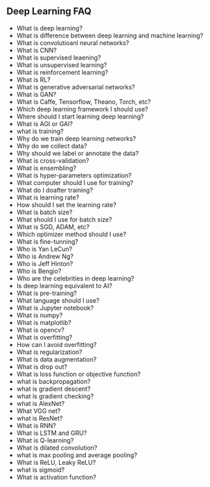 
## Deep Learning FAQ


* What is deep learning?
* What is difference between deep learning and machine learning?
* What is convolutioanl neural networks?
* What is CNN?
* What is supervised leaening?
* What is unsupervised learning?
* What is reinforcement learning?
* What is RL?
* What is generative adversarial networks?
* What is GAN?
* What is Caffe, Tensorflow, Theano, Torch, etc?
* Which deep learning framework I should use?
* Where should I start learning deep learning?
* What is AGI or GAI?
* what is training?
* Why do we train deep learning networks?
* Why do we collect data?
* Why should we label or annotate the data?
* What is cross-validation?
* What is ensembling?
* What is hyper-parameters optimization?
* What computer should I use for training?
* What do I doafter training?
* What is learning rate?
* How should I set the learning rate?
* What is batch size?
* What should I use for batch size?
* What is SGD, ADAM, etc?
* Which optimizer method should I use?
* What is fine-tunning?
* Who is Yan LeCun?
* Who is Andrew Ng?
* Who is Jeff Hinton?
* Who is Bengio?
* Who are the celebrities in deep learning?
* Is deep learning equivalent to AI?
* What is pre-training?
* What language should I use?
* What is Jupyter notebook?
* What is numpy?
* What is matplotlib?
* What is opencv?
* What is overfitting?
* How can I avoid overfitting?
* What is regularization?
* What is data augmentation?
* What is drop out?
* What is loss function or objective function?
* what is backpropagation?
* what is gradient descent?
* what is gradient checking?
* what is AlexNet?
* What VGG net?
* what is ResNet?
* What is RNN?
* What is LSTM and GRU?
* What is Q-learning?
* What is dilated convolution?
* what is max pooling and average pooling?
* What is ReLU, Leaky ReLU?
* what is sigmoid?
* What is activation function?






















